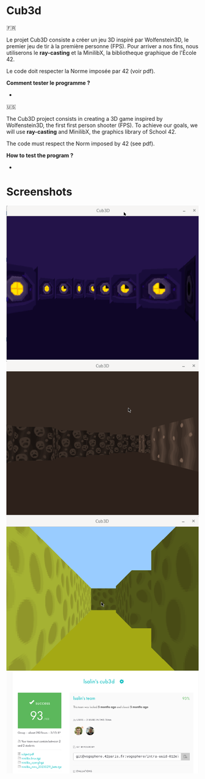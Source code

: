 # Cub3d

🇫🇷

Le projet Cub3D consiste a créer un jeu 3D inspiré par Wolfenstein3D, le premier jeu de tir à la première personne (FPS).
Pour arriver a nos fins, nous utiliserons le __ray-casting__ et la MinilibX, la bibliotheque graphique de l'École 42.

Le code doit respecter la Norme imposée par 42 (voir pdf).

__Comment tester le programme ?__

* 

🇺🇸

The Cub3D project consists in creating a 3D game inspired by Wolfenstein3D, the first first person shooter (FPS).
To achieve our goals, we will use __ray-casting__ and MinilibX, the graphics library of School 42.

The code must respect the Norm imposed by 42 (see pdf).

__How to test the program ?__

* 

# Screenshots

![DungeonMap](dungeon_map.png)
![SadFaceMap](sad_face_map.png)
![CheeseMazeMap](cheese_maze.png)
![Rating](rating.png)
